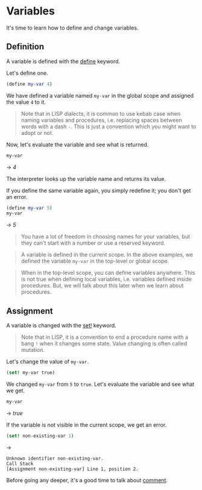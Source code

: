﻿# Variables
It's time to learn how to define and change variables.

## Definition
A variable is defined with the [define](../special-forms-derived-expressions/define.md) keyword.

Let's define one.

```scheme
(define my-var 4)
```

We have defined a variable named `my-var` in the global scope and assigned the value `4` to it.

> Note that in LISP dialects, it is common to use kebab case when naming variables and procedures,
i.e. replacing spaces between words with a dash `-`. This is just a convention which you might want to adopt or not.

Now, let's evaluate the variable and see what is returned.

```scheme
my-var
```
-> *4*

The interpreter looks up the variable name and returns its value.

If you define the same variable again, you simply redefine it; you don't get an error.

```scheme
(define my-var 5)
my-var
```
-> *5*

> You have a lot of freedom in choosing names for your variables, but they can't start with a number or use a reserved keyword.

> A variable is defined in the current scope. In the above examples, we defined the variable `my-var`
in the top-level or global scope.

> When in the top-level scope, you can define variables anywhere. This is not true when defining local
variables, i.e. variables defined inside procedures. But, we will talk about this later when we learn about procedures.

## Assignment
A variable is changed with the [set!](../special-forms-derived-expressions/set!.md) keyword.

> Note that in LISP, it is a convention to end a procedure name with a bang `!` when it changes
some state. Value changing is often called mutation.

Let's change the value of `my-var`.

```scheme
(set! my-var true)
```

We changed `my-var` from `5` to `true`. Let's evaluate the variable and see what we get.

```scheme
my-var
```
-> *true*

If the variable is not visible in the current scope, we get an error.

```scheme
(set! non-existing-var 1)
```
->
```
Unknown identifier non-existing-var.
Call Stack
[Assignment non-existing-var] Line 1, position 2.
```

Before going any deeper, it's a good time to talk about [comment](comment.md).